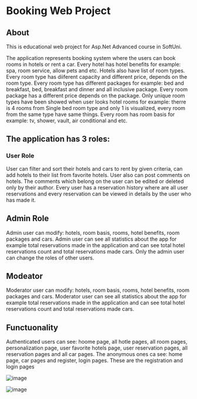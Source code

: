 # Booking Web Project

## About
This is educational web project for Asp.Net Advanced course in SoftUni.

The application represents booking system where the users can book rooms in hotels or rent a car.
Every hotel has hotel benefits for example: spa, room service, allow pets and etc. Hotels also have list of room types. Every room type has diiferent capacity and different price, depends on the room type.
Every room type has different packages for example: bed and breakfast, bed, breakfast and dinner and all inclusive package. Every room package has a different price depends on the package.
Only unique room types have been showed when user looks hotel rooms for example: therre is 4 rooms from Single bed room type and only 1 is visualized, every room from the same type have same things.
Every room has room basis for example: tv, shower, vault, air conditional and etc.
## The application has 3 roles:
### User Role
User can filter and sort their hotels and cars to rent by given criteria, can add hotels to their list from favorite hotels. 
User also can post comments on hotels. The comments which belong on the user can be edited or deleted only by their author.
Every user has a reservation history where are all user reservations and every reservation can be viewed in details by the user who has made it.
## Admin Role
Admin user can modify: hotels, room basis, rooms, hotel benefits, room packages and cars.
Admin user can see all statistics about the app for example total reservations made in the application and can see total hotel reservations count and total reservations made cars.
Only the admin user can change the roles of other users.
## Modeator
Moderator user can modify: hotels, room basis, rooms, hotel benefits, room packages and cars.
Moderator user can see all statistics about the app for example total reservations made in the application and can see total hotel reservations count and total reservations made cars.

## Functuonality
Authenticated users can see: hoome page, all hotle pages, all room pages, personalization page, user favorite hotels page, user reservation pages, all reservation pages and all car pages.
The anonymous ones ca see: home page, car pages and register, login pages.
These are the registration and login pages

![image](https://github.com/RosenYordanov2003/BookingWebProject/assets/107473016/65ed8384-b8db-459b-911a-02b605290e8b)

![image](https://github.com/RosenYordanov2003/BookingWebProject/assets/107473016/66c59eb0-3f4d-40e5-8595-ef352d9ae3e2)


